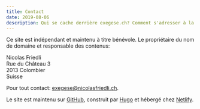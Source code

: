 ```yaml
---
title: Contact
date: 2019-08-06
description: Qui se cache derrière exegese.ch? Comment s'adresser à la rédaction? Comment contacter le service client?
---
```


Ce site est indépendant et maintenu à titre bénévole.
Le propriétaire du nom de domaine et responsable des contenus:

Nicolas Friedli  
Rue du Château 3  
2013 Colombier  
Suisse

Pour tout contact: 
[exegese@nicolasfriedli.ch](mailto:exegese@nicolasfriedli.ch).


Le site est maintenu sur [GitHub](https://github.com/nfriedli/exegese.ch), construit par [Hugo](https://gohugo.io/) et hébergé chez [Netlify](https://www.netlify.com/).